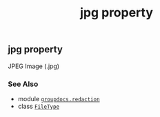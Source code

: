 ﻿---
title: jpg property
second_title: GroupDocs.Redaction for Python via .NET API References
description: 
type: docs
url: /python-net/groupdocs.redaction/filetype/jpg/
is_root: false
weight: 210
---

## jpg property


JPEG Image (.jpg)

### See Also
* module [`groupdocs.redaction`](../../)
* class [`FileType`](/redaction/python-net/groupdocs.redaction/filetype)
